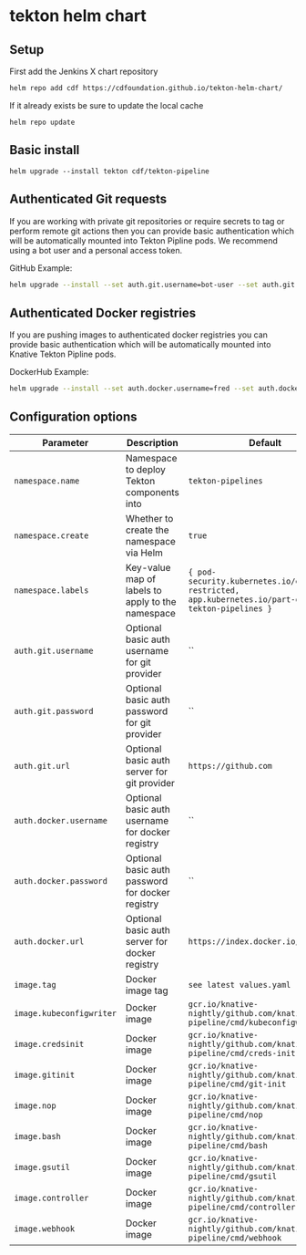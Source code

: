 # tekton helm chart

## Setup
First add the Jenkins X chart repository

```sh
helm repo add cdf https://cdfoundation.github.io/tekton-helm-chart/
```
If it already exists be sure to update the local cache
```
helm repo update
```

## Basic install
```
helm upgrade --install tekton cdf/tekton-pipeline
```

## Authenticated Git requests
If you are working with private git repositories or require secrets to tag or perform remote git actions then you can provide basic authentication which will be automatically mounted into Tekton Pipline pods.  We recommend using a bot user and a personal access token.

GitHub Example:

```sh
helm upgrade --install --set auth.git.username=bot-user --set auth.git.password=123456abcdef --set auth.git.url=https://github.com tekton jenkins-x/tekton 
```
## Authenticated Docker registries
If you are pushing images to authenticated docker registries you can provide basic authentication which will be automatically mounted into Knative Tekton Pipline pods.

DockerHub Example:

```sh
helm upgrade --install --set auth.docker.username=fred --set auth.docker.password=flintstone --set auth.docker.url=https://index.docker.io/v1/  tekton jenkins-x/tekton 
```
## Configuration options

| Parameter                           | Description                                             | Default                                                                                     |
|------------------------------------|---------------------------------------------------------|---------------------------------------------------------------------------------------------|
| `namespace.name`                   | Namespace to deploy Tekton components into             | `tekton-pipelines`                                                                          |
| `namespace.create`                 | Whether to create the namespace via Helm               | `true`                                                                                      |
| `namespace.labels`                | Key-value map of labels to apply to the namespace      | `{ pod-security.kubernetes.io/enforce: restricted, app.kubernetes.io/part-of: tekton-pipelines }` |
| `auth.git.username`               | Optional basic auth username for git provider          | ``                                                                                          |
| `auth.git.password`               | Optional basic auth password for git provider          | ``                                                                                          |
| `auth.git.url`                    | Optional basic auth server for git provider            | `https://github.com`                                                                        |
| `auth.docker.username`            | Optional basic auth username for docker registry       | ``                                                                                          |
| `auth.docker.password`            | Optional basic auth password for docker registry       | ``                                                                                          |
| `auth.docker.url`                 | Optional basic auth server for docker registry         | `https://index.docker.io/v1/`                                                               |
| `image.tag`                       | Docker image tag                                       | `see latest values.yaml`                                                                    |
| `image.kubeconfigwriter`         | Docker image                                           | `gcr.io/knative-nightly/github.com/knative/build-pipeline/cmd/kubeconfigwriter`             |
| `image.credsinit`                | Docker image                                           | `gcr.io/knative-nightly/github.com/knative/build-pipeline/cmd/creds-init`                   |
| `image.gitinit`                  | Docker image                                           | `gcr.io/knative-nightly/github.com/knative/build-pipeline/cmd/git-init`                     |
| `image.nop`                      | Docker image                                           | `gcr.io/knative-nightly/github.com/knative/build-pipeline/cmd/nop`                          |
| `image.bash`                     | Docker image                                           | `gcr.io/knative-nightly/github.com/knative/build-pipeline/cmd/bash`                         |
| `image.gsutil`                   | Docker image                                           | `gcr.io/knative-nightly/github.com/knative/build-pipeline/cmd/gsutil`                       |
| `image.controller`               | Docker image                                           | `gcr.io/knative-nightly/github.com/knative/build-pipeline/cmd/controller`                   |
| `image.webhook`                  | Docker image                                           | `gcr.io/knative-nightly/github.com/knative/build-pipeline/cmd/webhook`                      |
